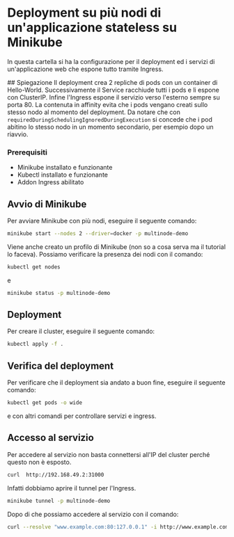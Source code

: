 # Deployment su più nodi di un'applicazione stateless su Minikube
In questa cartella si ha la configurazione per il deployment ed i servizi di un'applicazione web che espone tutto tramite Ingress.

## Spiegazione
Il deployment crea 2 repliche di pods con un container di Hello-World. Successivamente il Service racchiude tutti i pods e li espone con ClusterIP. Infine l'Ingress espone il servizio verso l'esterno sempre su porta 80. 
La contenuta in affinity evita che i pods vengano creati sullo stesso nodo al momento del deployment. Da notare che con ```requiredDuringSchedulingIgnoredDuringExecution``` si concede che i pod abitino lo stesso nodo in un momento secondario, per esempio dopo un riavvio.

### Prerequisiti
- Minikube installato e funzionante
- Kubectl installato e funzionante
- Addon Ingress abilitato

## Avvio di Minikube
Per avviare Minikube con più nodi, eseguire il seguente comando:
```bash
minikube start --nodes 2 --driver=docker -p multinode-demo
```
Viene anche creato un profilo di Minikube (non so a cosa serva ma il tutorial lo faceva).
Possiamo verificare la presenza dei nodi con il comando:
```bash
kubectl get nodes
```
e
```bash
minikube status -p multinode-demo
```

## Deployment
Per creare il cluster, eseguire il seguente comando:
```bash
kubectl apply -f .
```

## Verifica del deployment
Per verificare che il deployment sia andato a buon fine, eseguire il seguente comando:
```bash
kubectl get pods -o wide
```
e con altri comandi per controllare servizi e ingress. 

## Accesso al servizio
Per accedere al servizio non basta connettersi all'IP del cluster perché questo non è esposto. 
```bash
curl  http://192.168.49.2:31000
```
Infatti dobbiamo aprire il tunnel per l'Ingress. 
```bash
minikube tunnel -p multinode-demo
```
Dopo di che possiamo accedere al servizio con il comando:
```bash
curl --resolve "www.example.com:80:127.0.0.1" -i http://www.example.com
```